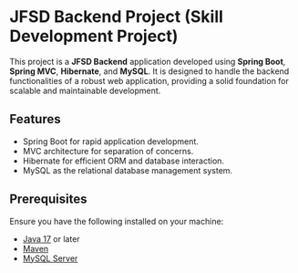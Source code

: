# JFSD Backend Project (Skill Development Project)

This project is a **JFSD Backend** application developed using **Spring Boot**, **Spring MVC**, **Hibernate**, and **MySQL**. It is designed to handle the backend functionalities of a robust web application, providing a solid foundation for scalable and maintainable development.

## Features  

- Spring Boot for rapid application development.  
- MVC architecture for separation of concerns.  
- Hibernate for efficient ORM and database interaction.  
- MySQL as the relational database management system.  

## Prerequisites  

Ensure you have the following installed on your machine:  

- [Java 17](https://www.oracle.com/java/technologies/javase/jdk17-archive-downloads.html) or later  
- [Maven](https://maven.apache.org/install.html)  
- [MySQL Server](https://dev.mysql.com/downloads/mysql/)  

